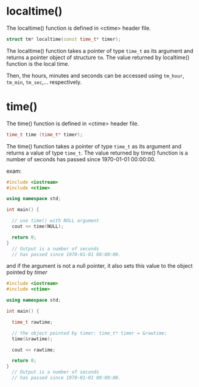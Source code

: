 #  localtime()

The localtime() function is defined in \<ctime> header file.

```c++
struct tm* localtime(const time_t* timer);
```
The localtime() function takes a pointer of type `time_t` as its argument and returns a pointer object of structure `tm`. The value returned by localtime() function is the local time.

Then, the hours, minutes and seconds can be accessed using `tm_hour`, `tm_min`, `tm_sec`,... respectively.

# time()

The time() function is defined in \<ctime> header file.

```c++
time_t time (time_t* timer);
```

The time() function takes a pointer of type `time_t` as its argument and returns a value of type `time_t`. The value returned by time() function is a number of seconds has passed since 1970-01-01 00:00:00.

exam:

```c++
#include <iostream>
#include <ctime>

using namespace std;

int main() {

  // use time() with NULL argument
  cout << time(NULL);

  return 0;
}
  // Output is a number of seconds 
  // has passed since 1970-01-01 00:00:00.
```

and if the argument is not a null pointer, it also sets this value to the object pointed by *timer* 

```c++
#include <iostream>
#include <ctime>

using namespace std;

int main() {

  time_t rawtime;

  // the object pointed by timer: time_t* timer = &rawtime;
  time(&rawtime);

  cout << rawtime;

  return 0;
}
  // Output is a number of seconds 
  // has passed since 1970-01-01 00:00:00.
```


